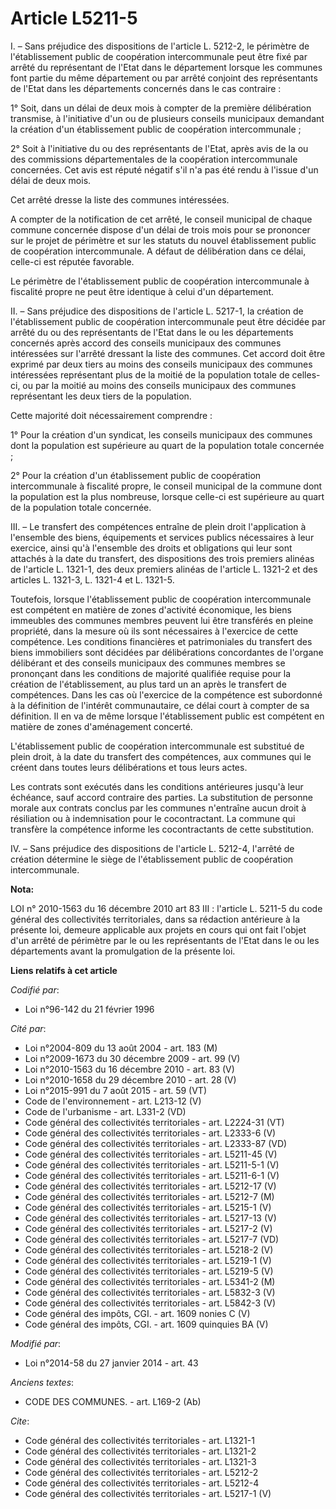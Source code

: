 # Article L5211-5

I. – Sans préjudice des dispositions de l'article L. 5212-2, le périmètre de l'établissement public de coopération
intercommunale peut être fixé par arrêté du représentant de l'Etat dans le département lorsque les communes font partie du
même département ou par arrêté conjoint des représentants de l'Etat dans les départements concernés dans le cas contraire : 

1° Soit, dans un délai de deux mois à compter de la première délibération transmise, à l'initiative d'un ou de plusieurs
conseils municipaux demandant la création d'un établissement public de coopération intercommunale ; 

2° Soit à l'initiative du ou des représentants de l'Etat, après avis de la ou des commissions départementales de la
coopération intercommunale concernées. Cet avis est réputé négatif s'il n'a pas été rendu à l'issue d'un délai de deux mois. 

Cet arrêté dresse la liste des communes intéressées. 

A compter de la notification de cet arrêté, le conseil municipal de chaque commune concernée dispose d'un délai de trois mois
pour se prononcer sur le projet de périmètre et sur les statuts du nouvel établissement public de coopération intercommunale.
A défaut de délibération dans ce délai, celle-ci est réputée favorable. 

Le périmètre de l'établissement public de coopération intercommunale à fiscalité propre ne peut être identique à celui d'un
département. 

II. – Sans préjudice des dispositions de l'article L. 5217-1, la création de l'établissement public de coopération
intercommunale peut être décidée par arrêté du ou des représentants de l'Etat dans le ou les départements concernés après
accord des conseils municipaux des communes intéressées sur l'arrêté dressant la liste des communes. Cet accord doit être
exprimé par deux tiers au moins des conseils municipaux des communes intéressées représentant plus de la moitié de la
population totale de celles-ci, ou par la moitié au moins des conseils municipaux des communes représentant les deux tiers de
la population. 

Cette majorité doit nécessairement comprendre : 

1° Pour la création d'un syndicat, les conseils municipaux des communes dont la population est supérieure au quart de la
population totale concernée ; 

2° Pour la création d'un établissement public de coopération intercommunale à fiscalité propre, le conseil municipal de la
commune dont la population est la plus nombreuse, lorsque celle-ci est supérieure au quart de la population totale
concernée. 

III. – Le transfert des compétences entraîne de plein droit l'application à l'ensemble des biens, équipements et services
publics nécessaires à leur exercice, ainsi qu'à l'ensemble des droits et obligations qui leur sont attachés à la date du
transfert, des dispositions des trois premiers alinéas de l'article L. 1321-1, des deux premiers alinéas de l'article L.
1321-2 et des articles L. 1321-3, L. 1321-4 et L. 1321-5. 

Toutefois, lorsque l'établissement public de coopération intercommunale est compétent en matière de zones d'activité
économique, les biens immeubles des communes membres peuvent lui être transférés en pleine propriété, dans la mesure où ils
sont nécessaires à l'exercice de cette compétence. Les conditions financières et patrimoniales du transfert des biens
immobiliers sont décidées par délibérations concordantes de l'organe délibérant et des conseils municipaux des communes
membres se prononçant dans les conditions de majorité qualifiée requise pour la création de l'établissement, au plus tard un
an après le transfert de compétences. Dans les cas où l'exercice de la compétence est subordonné à la définition de l'intérêt
communautaire, ce délai court à compter de sa définition. Il en va de même lorsque l'établissement public est compétent en
matière de zones d'aménagement concerté. 

L'établissement public de coopération intercommunale est substitué de plein droit, à la date du transfert des compétences,
aux communes qui le créent dans toutes leurs délibérations et tous leurs actes. 

Les contrats sont exécutés dans les conditions antérieures jusqu'à leur échéance, sauf accord contraire des parties. La
substitution de personne morale aux contrats conclus par les communes n'entraîne aucun droit à résiliation ou à indemnisation
pour le cocontractant. La commune qui transfère la compétence informe les cocontractants de cette substitution. 

IV. – Sans préjudice des dispositions de l'article L. 5212-4, l'arrêté de création détermine le siège de l'établissement
public de coopération intercommunale.

**Nota:**

LOI n° 2010-1563 du 16 décembre 2010 art 83 III : l'article L. 5211-5 du code général des collectivités territoriales, dans
sa rédaction antérieure à la présente loi, demeure applicable aux projets en cours qui ont fait l'objet d'un arrêté de
périmètre par le ou les représentants de l'Etat dans le ou les départements avant la promulgation de la présente loi.

**Liens relatifs à cet article**

_Codifié par_:

  - Loi n°96-142 du 21 février 1996

_Cité par_:

  - Loi n°2004-809 du 13 août 2004 - art. 183 (M)
  - Loi n°2009-1673 du 30 décembre 2009 - art. 99 (V)
  - Loi n°2010-1563 du 16 décembre 2010 - art. 83 (V)
  - Loi n°2010-1658 du 29 décembre 2010 - art. 28 (V)
  - Loi n°2015-991 du 7 août 2015 - art. 59 (VT)
  - Code de l'environnement - art. L213-12 (V)
  - Code de l'urbanisme - art. L331-2 (VD)
  - Code général des collectivités territoriales - art. L2224-31 (VT)
  - Code général des collectivités territoriales - art. L2333-6 (V)
  - Code général des collectivités territoriales - art. L2333-87 (VD)
  - Code général des collectivités territoriales - art. L5211-45 (V)
  - Code général des collectivités territoriales - art. L5211-5-1 (V)
  - Code général des collectivités territoriales - art. L5211-6-1 (V)
  - Code général des collectivités territoriales - art. L5212-17 (V)
  - Code général des collectivités territoriales - art. L5212-7 (M)
  - Code général des collectivités territoriales - art. L5215-1 (V)
  - Code général des collectivités territoriales - art. L5217-13 (V)
  - Code général des collectivités territoriales - art. L5217-2 (V)
  - Code général des collectivités territoriales - art. L5217-7 (VD)
  - Code général des collectivités territoriales - art. L5218-2 (V)
  - Code général des collectivités territoriales - art. L5219-1 (V)
  - Code général des collectivités territoriales - art. L5219-5 (V)
  - Code général des collectivités territoriales - art. L5341-2 (M)
  - Code général des collectivités territoriales - art. L5832-3 (V)
  - Code général des collectivités territoriales - art. L5842-3 (V)
  - Code général des impôts, CGI. - art. 1609 nonies C (V)
  - Code général des impôts, CGI. - art. 1609 quinquies BA (V)

_Modifié par_:

  - Loi n°2014-58 du 27 janvier 2014 - art. 43

_Anciens textes_:

  - CODE DES COMMUNES. - art. L169-2 (Ab)

_Cite_:

  - Code général des collectivités territoriales - art. L1321-1
  - Code général des collectivités territoriales - art. L1321-2
  - Code général des collectivités territoriales - art. L1321-3
  - Code général des collectivités territoriales - art. L5212-2
  - Code général des collectivités territoriales - art. L5212-4
  - Code général des collectivités territoriales - art. L5217-1 (V)
